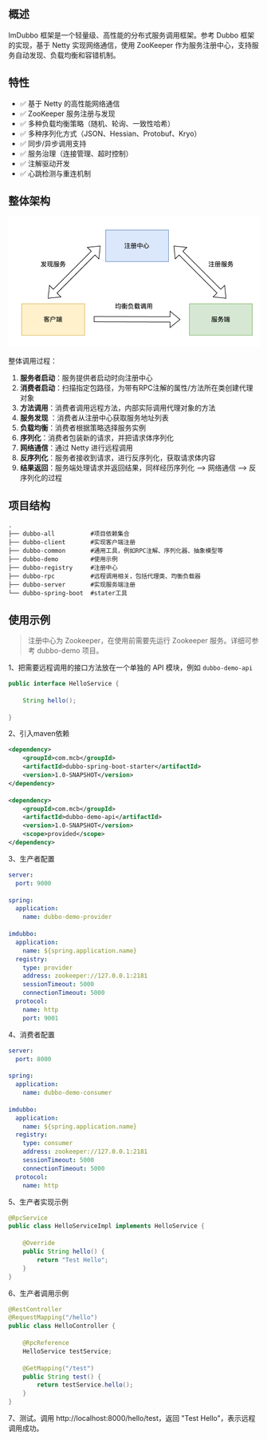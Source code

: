 ## 概述

ImDubbo 框架是一个轻量级、高性能的分布式服务调用框架。参考 Dubbo 框架的实现，基于 Netty 实现网络通信，使用 ZooKeeper 作为服务注册中心，支持服务自动发现、负载均衡和容错机制。

## 特性

- ✅ 基于 Netty 的高性能网络通信
- ✅ ZooKeeper 服务注册与发现
- ✅ 多种负载均衡策略（随机、轮询、一致性哈希）
- ✅ 多种序列化方式（JSON、Hessian、Protobuf、Kryo）
- ✅ 同步/异步调用支持
- ✅ 服务治理（连接管理、超时控制）
- ✅ 注解驱动开发
- ✅ 心跳检测与重连机制

## 整体架构

![image-20250904001158934](README/image-20250904001158934.png)

整体调用过程：

1. **服务者启动**：服务提供者启动时向注册中心
2. **消费者启动**：扫描指定包路径，为带有RPC注解的属性/方法所在类创建代理对象
3. **方法调用**：消费者调用远程方法，内部实际调用代理对象的方法
4. **服务发现** ：消费者从注册中心获取服务地址列表
5. **负载均衡**：消费者根据策略选择服务实例
6. **序列化**：消费者包装新的请求，并把请求体序列化
7. **网络通信**：通过 Netty 进行远程调用
8. **反序列化**：服务者接收到请求，进行反序列化，获取请求体内容
9. **结果返回**：服务端处理请求并返回结果，同样经历序列化 —> 网络通信 —> 反序列化的过程

## 项目结构

```
.
├── dubbo-all          #项目依赖集合
├── dubbo-client       #实现客户端注册
├── dubbo-common       #通用工具，例如RPC注解、序列化器、抽象模型等
├── dubbo-demo         #使用示例
├── dubbo-registry     #注册中心
├── dubbo-rpc          #远程调用相关，包括代理类、均衡负载器
├── dubbo-server       #实现服务端注册
└── dubbo-spring-boot  #stater工具
```

## 使用示例

> 注册中心为 Zookeeper，在使用前需要先运行 Zookeeper 服务。详细可参考 dubbo-demo 项目。

1、把需要远程调用的接口方法放在一个单独的 API 模块，例如 `dubbo-demo-api`

```java
public interface HelloService {

    String hello();

}
```

2、引入maven依赖

```xml
<dependency>
    <groupId>com.mcb</groupId>
    <artifactId>dubbo-spring-boot-starter</artifactId>
    <version>1.0-SNAPSHOT</version>
</dependency>

<dependency>
    <groupId>com.mcb</groupId>
    <artifactId>dubbo-demo-api</artifactId>
    <version>1.0-SNAPSHOT</version>
    <scope>provided</scope>
</dependency>
```

3、生产者配置

```yaml
server:
  port: 9000

spring:
  application:
    name: dubbo-demo-provider

imdubbo:
  application:
    name: ${spring.application.name}
  registry:
    type: provider
    address: zookeeper://127.0.0.1:2181
    sessionTimeout: 5000
    connectionTimeout: 5000
  protocol:
    name: http
    port: 9001
```

4、消费者配置

```yaml
server:
  port: 8000

spring:
  application:
    name: dubbo-demo-consumer

imdubbo:
  application:
    name: ${spring.application.name}
  registry:
    type: consumer
    address: zookeeper://127.0.0.1:2181
    sessionTimeout: 5000
    connectionTimeout: 5000
  protocol:
    name: http
```

5、生产者实现示例

```java
@RpcService
public class HelloServiceImpl implements HelloService {

    @Override
    public String hello() {
        return "Test Hello";
    }
}
```

6、生产者调用示例

```java
@RestController
@RequestMapping("/hello")
public class HelloController {

    @RpcReference
    HelloService testService;

    @GetMapping("/test")
    public String test() {
        return testService.hello();
    }
}
```

7、测试。调用 http://localhost:8000/hello/test，返回 "Test Hello"，表示远程调用成功。
